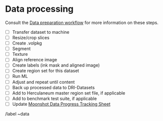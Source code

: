 # Data processing

Consult the [Data preparation workflow](https://code.cs.uky.edu/seales-research/ink-id/-/wikis/Data-preparation-workflow) for more information on these steps.

- [ ] Transfer dataset to machine
- [ ] Resize/crop slices
- [ ] Create .volpkg
- [ ] Segment
- [ ] Texture
- [ ] Align reference image
- [ ] Create labels (ink mask and aligned image)
- [ ] Create region set for this dataset
- [ ] Run ML
- [ ] Adjust and repeat until content
- [ ] Back up processed data to DRI-Datasets
- [ ] Add to Herculaneum master region set file, if applicable
- [ ] Add to benchmark test suite, if applicable 
- [ ] Update [Moonshot Data Progress Tracking Sheet](https://docs.google.com/spreadsheets/d/16s8GkQ74w5fmp6d1MwYGtmcf26gk9PjrD_ldManLhKw/edit#gid=0)

/label ~data
